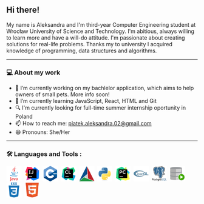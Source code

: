 ## Hi there!

<p align=left>

  My name is Aleksandra and I'm third-year Computer Engineering student at Wrocław University of Science and Technology. I'm abitious, always willing to learn more and have a will-do attitude. I'm passionate about creating solutions for real-life problems. Thanks my to university I acquired knowledge of programming, data structures and algorithms.
 
</p>


---

### 💻 About my work

- 🔭 I’m currently working on my bachlelor application, which aims to help owners of small pets. More info soon!
- 🌱 I’m currently learning JavaScript, React, HTML and Git
- 🔍 I'm currently looking for full-time summer internship oportunity in Poland
- 📫 How to reach me: piatek.aleksandra.02@gmail.com
- 😄 Pronouns: She/Her  
----
  
### :hammer_and_wrench: Languages and Tools :
<div>
  <img src="https://github.com/devicons/devicon/blob/master/icons/java/java-original-wordmark.svg" title="Java" alt="Java" width="40" height="40"/>&nbsp;
  <img src="https://github.com/devicons/devicon/blob/master/icons/intellij/intellij-original.svg" title="InteliJ" alt="InteliJ" width="40" height="40"/>&nbsp;
  <img src="https://github.com/devicons/devicon/blob/master/icons/cplusplus/cplusplus-original.svg" title="C++" alt="C++" width="40" height="40"/>&nbsp;
  <img src="https://github.com/devicons/devicon/blob/master/icons/clion/clion-original.svg" title="CLion" alt="CLion" width="40" height="40"/>&nbsp;
  <img src="https://github.com/devicons/devicon/blob/master/icons/cmake/cmake-original.svg" title="CMake" alt="CMake" width="40" height="40"/>&nbsp;
  <img src="https://github.com/devicons/devicon/blob/master/icons/python/python-original.svg" title="Python" alt="Python" width="40" height="40"/>&nbsp;
  <img src="https://github.com/devicons/devicon/blob/master/icons/pycharm/pycharm-original.svg" title="PyCharm" alt="PyCharm" width="40" height="40"/>&nbsp;
  <img src="https://github.com/devicons/devicon/blob/master/icons/opengl/opengl-original.svg" title="OpenGL" alt="OpenGL" width="40" height="40"/>&nbsp;
  <img src="https://github.com/devicons/devicon/blob/master/icons/postgresql/postgresql-original-wordmark.svg" title="PostgreSQL" alt="Postgre" width="40" height="40"/>&nbsp;
  <img src="https://github.com/devicons/devicon/blob/master/icons/sqldeveloper/sqldeveloper-original.svg" title="sqlDeveloper" alt="sqlDeveloper" width="40" height="40"/>&nbsp;
  <img src="https://github.com/devicons/devicon/blob/master/icons/css3/css3-plain-wordmark.svg"  title="CSS3" alt="CSS" width="40" height="40"/>&nbsp;
  <img src="https://github.com/devicons/devicon/blob/master/icons/html5/html5-original.svg" title="HTML5" alt="HTML" width="40" height="40"/>&nbsp;
  
</div>

<!--
### :fire: My Stats :

<div align="center">
  <img src="![](https://github-readme-stats.vercel.app/api?username=AleksandraPiatek&theme=dark&hide_border=false&include_all_commits=false&count_private=false)"/><br/>
  <img src="https://github-readme-stats.vercel.app/api/top-langs?username=AleksandraPiatek&locale=en&hide_title=false&layout=compact&card_width=320&langs_count=5&theme=dracula&hide_border=false&order=2" height="150" alt="languages graph"  />
</div>
-->
